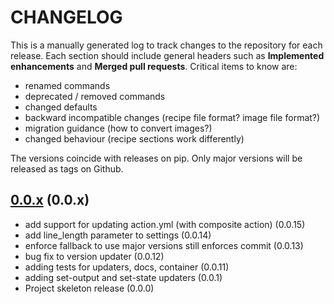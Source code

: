 # CHANGELOG

This is a manually generated log to track changes to the repository for each release.
Each section should include general headers such as **Implemented enhancements**
and **Merged pull requests**. Critical items to know are:

 - renamed commands
 - deprecated / removed commands
 - changed defaults
 - backward incompatible changes (recipe file format? image file format?)
 - migration guidance (how to convert images?)
 - changed behaviour (recipe sections work differently)

The versions coincide with releases on pip. Only major versions will be released as tags on Github.

## [0.0.x](https://github.com/rse-ops/actions-updater/tree/main) (0.0.x)
 - add support for updating action.yml (with composite action) (0.0.15)
 - add line_length parameter to settings (0.0.14)
 - enforce fallback to use major versions still enforces commit (0.0.13)
 - bug fix to version updater (0.0.12)
 - adding tests for updaters, docs, container (0.0.11)
 - adding set-output and set-state updaters (0.0.1)
 - Project skeleton release (0.0.0)
